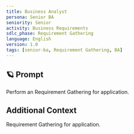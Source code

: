 ```yaml
---
title: Business Analyst
persona: Senior BA
seniority: Senior
activity: Business Requirements 
sdlc_phase: Requirement Gathering
language: English
version: 1.0
tags: [senior-ba, Requirement Gathering, BA]
---
```


## 🪐 Prompt

Perform an Requirement Gathering for application.

## Additional Context

Requirement Gathering for application.